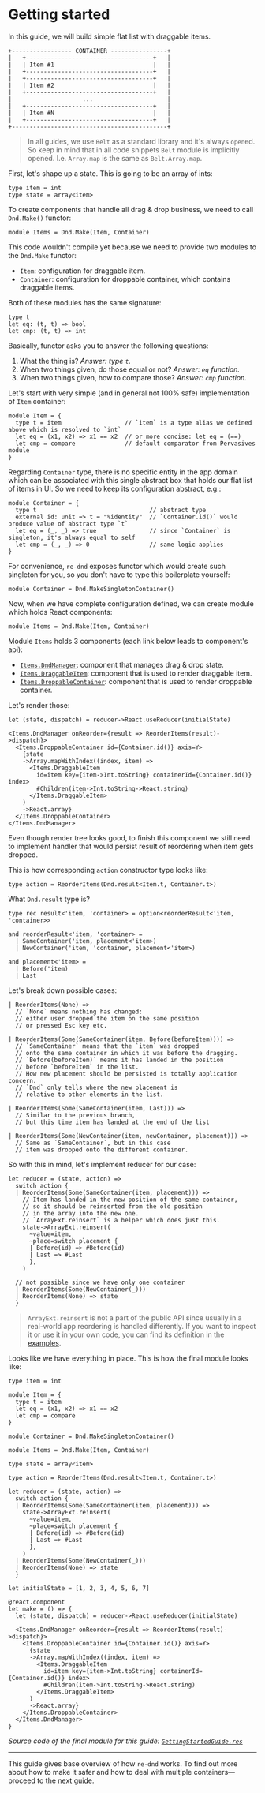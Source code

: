 # Getting started

In this guide, we will build simple flat list with draggable items.

```
+----------------- CONTAINER ----------------+
|   +------------------------------------+   |
|   | Item #1                            |   |
|   +------------------------------------+   |
|   +------------------------------------+   |
|   | Item #2                            |   |
|   +------------------------------------+   |
|                    ...                     |
|   +------------------------------------+   |
|   | Item #N                            |   |
|   +------------------------------------+   |
+--------------------------------------------+
```

> In all guides, we use `Belt` as a standard library and it's always `open`ed. So keep in mind that in all code snippets `Belt` module is implicitly opened. I.e. `Array.map` is the same as `Belt.Array.map`.

First, let's shape up a state. This is going to be an array of ints:

```rescript
type item = int
type state = array<item>
```

To create components that handle all drag & drop business, we need to call `Dnd.Make()` functor:

```rescript
module Items = Dnd.Make(Item, Container)
```

This code wouldn't compile yet because we need to provide two modules to the `Dnd.Make` functor:

- `Item`: configuration for draggable item.
- `Container`: configuration for droppable container, which contains draggable items.

Both of these modules has the same signature:

```rescript
type t
let eq: (t, t) => bool
let cmp: (t, t) => int
```

Basically, functor asks you to answer the following questions:
1. What the thing is? _Answer: type `t`._
1. When two things given, do those equal or not? _Answer: `eq` function._
1. When two things given, how to compare those? _Answer: `cmp` function._

Let's start with very simple (and in general not 100% safe) implementation of `Item` container:

```rescript
module Item = {
  type t = item                  // `item` is a type alias we defined above which is resolved to `int`
  let eq = (x1, x2) => x1 == x2  // or more concise: let eq = (==)
  let cmp = compare              // default comparator from Pervasives module
}
```

Regarding `Container` type, there is no specific entity in the app domain which can be associated with this single abstract box that holds our flat list of items in UI. So we need to keep its configuration abstract, e.g.:

```rescript
module Container = {
  type t                                // abstract type
  external id: unit => t = "%identity"  // `Container.id()` would produce value of abstract type `t`
  let eq = (_, _) => true               // since `Container` is singleton, it's always equal to self
  let cmp = (_, _) => 0                 // same logic applies
}
```

For convenience, `re-dnd` exposes functor which would create such singleton for you, so you don't have to type this boilerplate yourself:

```rescript
module Container = Dnd.MakeSingletonContainer()
```

Now, when we have complete configuration defined, we can create module which holds React components:

```rescript
module Items = Dnd.Make(Item, Container)
```

Module `Items` holds 3 components (each link below leads to component's api):
- [`Items.DndManager`](./03-Api.md#dndmanager-component): component that manages drag & drop state.
- [`Items.DraggableItem`](./03-Api.md#draggableitem-component): component that is used to render draggable item.
- [`Items.DroppableContainer`](./03-Api.md#droppablecontainer-component): component that is used to render droppable container.

Let's render those:

```rescript
let (state, dispatch) = reducer->React.useReducer(initialState)

<Items.DndManager onReorder={result => ReorderItems(result)->dispatch}>
  <Items.DroppableContainer id={Container.id()} axis=Y>
    {state
    ->Array.mapWithIndex((index, item) =>
      <Items.DraggableItem
        id=item key={item->Int.toString} containerId={Container.id()} index>
        #Children(item->Int.toString->React.string)
      </Items.DraggableItem>
    )
    ->React.array}
  </Items.DroppableContainer>
</Items.DndManager>
```

Even though render tree looks good, to finish this component we still need to implement handler that would persist result of reordering when item gets dropped.

This is how corresponding `action` constructor type looks like:

```rescript
type action = ReorderItems(Dnd.result<Item.t, Container.t>)
```

What `Dnd.result` type is?

```rescript
type rec result<'item, 'container> = option<reorderResult<'item, 'container>>

and reorderResult<'item, 'container> =
  | SameContainer('item, placement<'item>)
  | NewContainer('item, 'container, placement<'item>)

and placement<'item> =
  | Before('item)
  | Last
```

Let's break down possible cases:

```rescript
| ReorderItems(None) =>
  // `None` means nothing has changed:
  // either user dropped the item on the same position
  // or pressed Esc key etc.

| ReorderItems(Some(SameContainer(item, Before(beforeItem)))) =>
  // `SameContainer` means that the `item` was dropped
  // onto the same container in which it was before the dragging.
  // `Before(beforeItem)` means it has landed in the position
  // before `beforeItem` in the list.
  // How new placement should be persisted is totally application concern.
  // `Dnd` only tells where the new placement is
  // relative to other elements in the list.

| ReorderItems(Some(SameContainer(item, Last))) =>
  // Similar to the previous branch,
  // but this time item has landed at the end of the list

| ReorderItems(Some(NewContainer(item, newContainer, placement))) =>
  // Same as `SameContainer`, but in this case
  // item was dropped onto the different container.
```

So with this in mind, let's implement reducer for our case:

```rescript
let reducer = (state, action) =>
  switch action {
  | ReorderItems(Some(SameContainer(item, placement))) =>
    // Item has landed in the new position of the same container,
    // so it should be reinserted from the old position
    // in the array into the new one.
    // `ArrayExt.reinsert` is a helper which does just this.
    state->ArrayExt.reinsert(
      ~value=item,
      ~place=switch placement {
      | Before(id) => #Before(id)
      | Last => #Last
      },
    )

  // not possible since we have only one container
  | ReorderItems(Some(NewContainer(_)))
  | ReorderItems(None) => state
  }
```

> `ArrayExt.reinsert` is not a part of the public API since usually in a real-world app reordering is handled differently. If you want to inspect it or use it in your own code, you can find its definition in the [examples](../examples/libs/ArrayExt.re).

Looks like we have everything in place. This is how the final module looks like:

```rescript
type item = int

module Item = {
  type t = item
  let eq = (x1, x2) => x1 == x2
  let cmp = compare
}

module Container = Dnd.MakeSingletonContainer()

module Items = Dnd.Make(Item, Container)

type state = array<item>

type action = ReorderItems(Dnd.result<Item.t, Container.t>)

let reducer = (state, action) =>
  switch action {
  | ReorderItems(Some(SameContainer(item, placement))) =>
    state->ArrayExt.reinsert(
      ~value=item,
      ~place=switch placement {
      | Before(id) => #Before(id)
      | Last => #Last
      },
    )
  | ReorderItems(Some(NewContainer(_)))
  | ReorderItems(None) => state
  }

let initialState = [1, 2, 3, 4, 5, 6, 7]

@react.component
let make = () => {
  let (state, dispatch) = reducer->React.useReducer(initialState)

  <Items.DndManager onReorder={result => ReorderItems(result)->dispatch}>
    <Items.DroppableContainer id={Container.id()} axis=Y>
      {state
      ->Array.mapWithIndex((index, item) =>
        <Items.DraggableItem
          id=item key={item->Int.toString} containerId={Container.id()} index>
          #Children(item->Int.toString->React.string)
        </Items.DraggableItem>
      )
      ->React.array}
    </Items.DroppableContainer>
  </Items.DndManager>
}
```

_Source code of the final module for this guide: [`GettingStartedGuide.res`](../examples/guides/GettingStartedGuide.res)_

---
This guide gives base overview of how `re-dnd` works. To find out more about how to make it safer and how to deal with multiple containers—proceed to the [next guide](./02-SaferIdentifiersAndMultipleContainersGuide.md).
